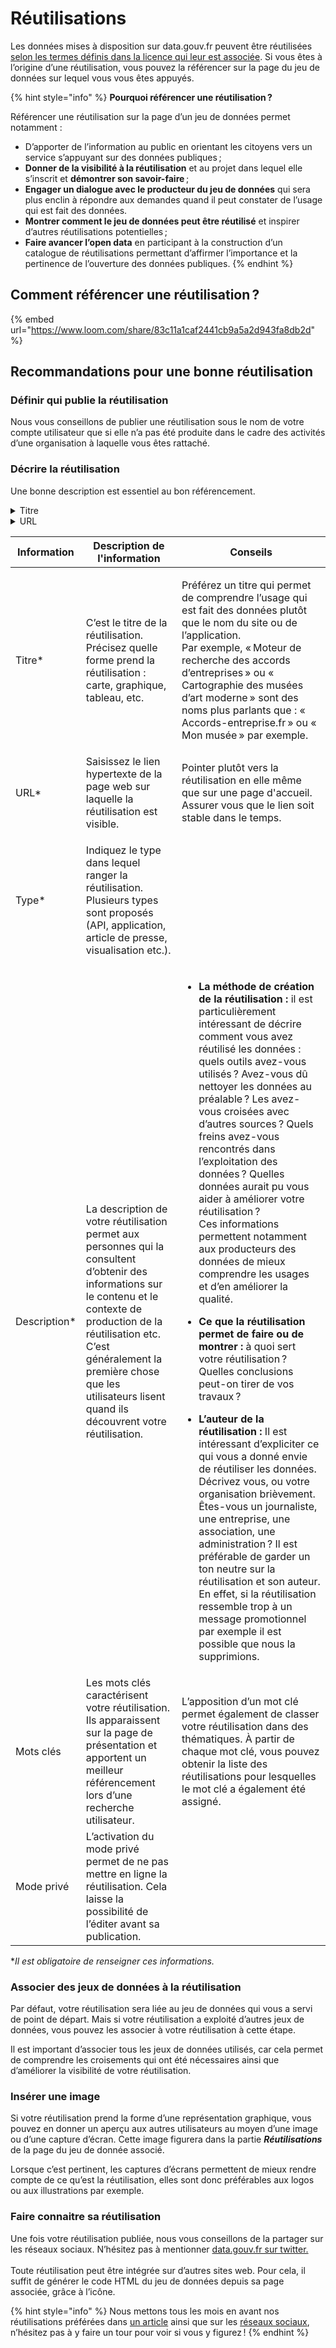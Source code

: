 # Réutilisations

Les données mises à disposition sur data.gouv.fr peuvent être réutilisées [selon les termes définis dans la licence qui leur est associée](https://guides.etalab.gouv.fr/juridique/reutilisation/). Si vous êtes à l’origine d’une réutilisation, vous pouvez la référencer sur la page du jeu de données sur lequel vous vous êtes appuyés.

{% hint style="info" %}
**Pourquoi référencer une réutilisation ?**

Référencer une réutilisation sur la page d’un jeu de données permet notamment :

* D’apporter de l’information au public en orientant les citoyens vers un service s’appuyant sur des données publiques ;
* **Donner de la visibilité à la réutilisation** et au projet dans lequel elle s’inscrit et **démontrer son savoir-faire** ;
* **Engager un dialogue avec le producteur du jeu de données** qui sera plus enclin à répondre aux demandes quand il peut constater de l’usage qui est fait des données.
* **Montrer comment le jeu de données peut être réutilisé** et inspirer d’autres réutilisations potentielles ;
* **Faire avancer l’open data** en participant à la construction d’un catalogue de réutilisations permettant d’affirmer l’importance et la pertinence de l’ouverture des données publiques.
{% endhint %}

## **Comment référencer une réutilisation ?** <a href="#comment-referencer-une-reutilisation" id="comment-referencer-une-reutilisation"></a>

{% embed url="https://www.loom.com/share/83c11a1caf2441cb9a5a2d943fa8db2d" %}

## **Recommandations pour une bonne réutilisation** <a href="#definir-qui-publie-la-reutilisation" id="definir-qui-publie-la-reutilisation"></a>

### **Définir qui publie la réutilisation** <a href="#definir-qui-publie-la-reutilisation" id="definir-qui-publie-la-reutilisation"></a>

Nous vous conseillons de publier une réutilisation sous le nom de votre compte utilisateur que si elle n’a pas été produite dans le cadre des activités d’une organisation à laquelle vous êtes rattaché.

### **Décrire la réutilisation** <a href="#decrire-la-reutilisation" id="decrire-la-reutilisation"></a>

Une bonne description est essentiel au bon référencement.

<details>

<summary>Titre</summary>

C’est le titre de la réutilisation. Précisez quelle forme prend la réutilisation : carte, graphique, tableau, etc.&#x20;

Préférez un titre qui permet de comprendre l’usage qui est fait des données plutôt que le nom du site ou de l’application. \
Par exemple, « Moteur de recherche des accords d’entreprises » ou « Cartographie des musées d’art moderne » sont des noms plus parlants que : « Accords-entreprise.fr » ou « Mon musée » par exemple.

</details>

<details>

<summary>URL</summary>



</details>



| Information   | Description de l'information                                                                                                                                                                                                                                                                       | Conseils                                                                                                                                                                                                                                                                                                                                                                                                                                                                                                                                                                                                                                                                                                                                                                                                                                                                                                                                                                                                                                                                                                                                                                                                                                                                        |
| ------------- | -------------------------------------------------------------------------------------------------------------------------------------------------------------------------------------------------------------------------------------------------------------------------------------------------- | ------------------------------------------------------------------------------------------------------------------------------------------------------------------------------------------------------------------------------------------------------------------------------------------------------------------------------------------------------------------------------------------------------------------------------------------------------------------------------------------------------------------------------------------------------------------------------------------------------------------------------------------------------------------------------------------------------------------------------------------------------------------------------------------------------------------------------------------------------------------------------------------------------------------------------------------------------------------------------------------------------------------------------------------------------------------------------------------------------------------------------------------------------------------------------------------------------------------------------------------------------------------------------- |
| Titre\*       | C’est le titre de la réutilisation. Précisez quelle forme prend la réutilisation : carte, graphique, tableau, etc.                                                                                                                                                                                 | <p>Préférez un titre qui permet de comprendre l’usage qui est fait des données plutôt que le nom du site ou de l’application. <br>Par exemple, « Moteur de recherche des accords d’entreprises » ou « Cartographie des musées d’art moderne » sont des noms plus parlants que : « Accords-entreprise.fr » ou « Mon musée » par exemple.</p>                                                                                                                                                                                                                                                                                                                                                                                                                                                                                                                                                                                                                                                                                                                                                                                                                                                                                                                                     |
| URL\*         | Saisissez le lien hypertexte de la page web sur laquelle la réutilisation est visible.                                                                                                                                                                                                             | Pointer plutôt vers la réutilisation en elle même que sur une page d'accueil. Assurer vous que le lien soit stable dans le temps.                                                                                                                                                                                                                                                                                                                                                                                                                                                                                                                                                                                                                                                                                                                                                                                                                                                                                                                                                                                                                                                                                                                                               |
| Type\*        | <p>Indiquez le type dans lequel ranger la réutilisation. <br>Plusieurs types sont proposés (API, application, article de presse, visualisation etc.).</p>                                                                                                                                          |                                                                                                                                                                                                                                                                                                                                                                                                                                                                                                                                                                                                                                                                                                                                                                                                                                                                                                                                                                                                                                                                                                                                                                                                                                                                                 |
| Description\* | <p>La description de votre réutilisation permet aux personnes qui la consultent d’obtenir des informations sur le contenu et le contexte de production de la réutilisation etc. <br>C’est généralement la première chose que les utilisateurs lisent quand ils découvrent votre réutilisation.</p> | <p></p><ul><li><strong>La méthode de création de la réutilisation :</strong> il est particulièrement intéressant de décrire comment vous avez réutilisé les données : quels outils avez-vous utilisés ? Avez-vous dû nettoyer les données au préalable ? Les avez-vous croisées avec d’autres sources ? Quels freins avez-vous rencontrés dans l’exploitation des données ? Quelles données aurait pu vous aider à améliorer votre réutilisation ? <br>Ces informations permettent notamment aux producteurs des données de mieux comprendre les usages et d’en améliorer la qualité.</li></ul><ul><li><strong>Ce que la réutilisation permet de faire ou de montrer :</strong> à quoi sert votre réutilisation ? Quelles conclusions peut-on tirer de vos travaux ?</li></ul><ul><li><strong>L’auteur de la réutilisation :</strong> Il est intéressant d’expliciter ce qui vous a donné envie de réutiliser les données. Décrivez vous, ou votre organisation brièvement. Êtes-vous un journaliste, une entreprise, une association, une administration ? Il est préférable de garder un ton neutre sur la réutilisation et son auteur. En effet, si la réutilisation ressemble trop à un message promotionnel par exemple il est possible que nous la supprimions.</li></ul> |
| Mots clés     | Les mots clés caractérisent votre réutilisation. Ils apparaissent sur la page de présentation et apportent un meilleur référencement lors d’une recherche utilisateur.                                                                                                                             | L’apposition d’un mot clé permet également de classer votre réutilisation dans des thématiques. À partir de chaque mot clé, vous pouvez obtenir la liste des réutilisations pour lesquelles le mot clé a également été assigné.                                                                                                                                                                                                                                                                                                                                                                                                                                                                                                                                                                                                                                                                                                                                                                                                                                                                                                                                                                                                                                                 |
| Mode privé    | L’activation du mode privé permet de ne pas mettre en ligne la réutilisation. Cela laisse la possibilité de l’éditer avant sa publication.                                                                                                                                                         |                                                                                                                                                                                                                                                                                                                                                                                                                                                                                                                                                                                                                                                                                                                                                                                                                                                                                                                                                                                                                                                                                                                                                                                                                                                                                 |

\*_Il est obligatoire de renseigner ces informations._

### &#x20;<a href="#associer-des-jeux-de-donnees-a-la-reutilisation" id="associer-des-jeux-de-donnees-a-la-reutilisation"></a>

### &#x20;<a href="#associer-des-jeux-de-donnees-a-la-reutilisation" id="associer-des-jeux-de-donnees-a-la-reutilisation"></a>

### **Associer des jeux de données à la réutilisation** <a href="#associer-des-jeux-de-donnees-a-la-reutilisation" id="associer-des-jeux-de-donnees-a-la-reutilisation"></a>

Par défaut, votre réutilisation sera liée au jeu de données qui vous a servi de point de départ. Mais si votre réutilisation a exploité d’autres jeux de données, vous pouvez les associer à votre réutilisation à cette étape.

Il est important d’associer tous les jeux de données utilisés, car cela permet de comprendre les croisements qui ont été nécessaires ainsi que d’améliorer la visibilité de votre réutilisation.

### **Insérer une image** <a href="#inserer-une-image" id="inserer-une-image"></a>

Si votre réutilisation prend la forme d’une représentation graphique, vous pouvez en donner un aperçu aux autres utilisateurs au moyen d’une image ou d’une capture d’écran. Cette image figurera dans la partie _**Réutilisations**_ de la page du jeu de donnée associé.

Lorsque c’est pertinent, les captures d’écrans permettent de mieux rendre compte de ce qu’est la réutilisation, elles sont donc préférables aux logos ou aux illustrations par exemple.

### Faire connaitre sa réutilisation

Une fois votre réutilisation publiée, nous vous conseillons de la partager sur les réseaux sociaux. N’hésitez pas à mentionner [data.gouv.fr sur twitter.](https://twitter.com/datagouvfr) \
\
Toute réutilisation peut être intégrée sur d’autres sites web. Pour cela, il suffit de générer le code HTML du jeu de données depuis sa page associée, grâce à l’icône.

{% hint style="info" %}
Nous mettons tous les mois en avant nos réutilisations préférées dans [un article](https://www.data.gouv.fr/fr/posts/) ainsi que sur les [réseaux sociaux](https://twitter.com/datagouvfr), n’hésitez pas à y faire un tour pour voir si vous y figurez !
{% endhint %}

